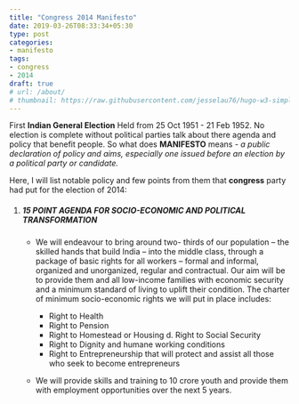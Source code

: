 ```yaml
---
title: "Congress 2014 Manifesto"
date: 2019-03-26T08:33:34+05:30
type: post
categories:
- manifesto
tags:
- congress
- 2014
draft: true
# url: /about/
# thumbnail: https://raw.githubusercontent.com/jesselau76/hugo-w3-simple/master/exampleSite/images/thumb-rigo-erives-594315-unsplash.jpg
---
```


First **Indian General Election** Held from 25 Oct 1951 - 21 Feb 1952. No election is complete without political parties talk about there agenda and policy that benefit people.
So what does **MANIFESTO** means - *a public declaration of policy and aims, especially one issued before an election by a political party or candidate.*

Here, I will list notable policy and few points from them that **congress** party had put for the election of 2014:

1. ##### 15 POINT AGENDA FOR SOCIO-ECONOMIC AND POLITICAL TRANSFORMATION

    - We will endeavour to bring around two- thirds of our population – the skilled hands that build India – into the middle class, through a package of basic rights for all workers – formal and informal, organized and unorganized, regular and contractual. Our aim will be to provide them and all low-income families with economic security and a minimum standard of living to uplift their condition. The charter of minimum socio-economic rights we will put in place includes:
        - Right to Health
        - Right to Pension
        - Right to Homestead or Housing d. Right to Social Security
        - Right to Dignity and humane working conditions
        - Right to Entrepreneurship that will protect and assist all those who seek to become entrepreneurs

    -  We will provide skills and training to 10 crore youth and provide them with employment opportunities over the next 5 years.
